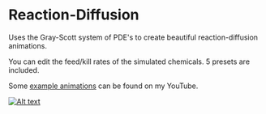 # Reaction-Diffusion
Uses the Gray-Scott system of PDE's to create beautiful reaction-diffusion animations.

You can edit the feed/kill rates of the simulated chemicals. 5 presets are included.

Some [example animations](https://www.youtube.com/watch?v=9cUrVdqAuy8) can be found on my YouTube.

[![Alt text](https://img.youtube.com/vi/9cUrVdqAuy8/0.jpg)](http://www.youtube.com/watch?v=9cUrVdqAuy8)
